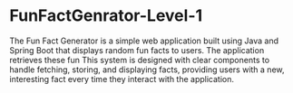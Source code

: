 # FunFactGenrator-Level-1
The Fun Fact Generator is a simple web application built using Java and Spring Boot that displays random fun facts to users. The application retrieves these fun This system is designed with clear components to handle fetching, storing, and displaying facts, providing users with a new, interesting fact every time they interact with the application.
